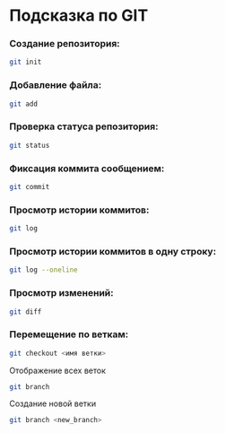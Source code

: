 # Подсказка по GIT

### Создание репозитория:
```sh
git init
```

### Добавление файла:
```sh
git add
```

### Проверка статуса репозитория:
```sh
git status
```

### Фиксация коммита сообщением:
```sh
git commit
```

### Просмотр истории коммитов:
```sh
git log
```

### Просмотр истории коммитов в одну строку:
```sh
git log --oneline
```

### Просмотр изменений:
```sh
git diff
```

### Перемещение по веткам:
```sh
git checkout <имя ветки> 
```

Отображение всех веток
```sh
git branch
```

Создание новой ветки 
```sh
git branch <new_branch>
```

